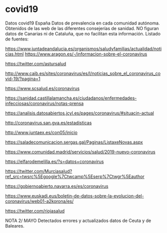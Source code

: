 # covid19
Datos covid19 España
Datos de prevalencia en cada comunidad autónoma.
Obtenidos de las web de las diferentes consejerías de sanidad. NO figuran datos de Canarias ni de Cataluña, que no facilitan esta información.
Listado de fuentes:

https://www.juntadeandalucia.es/organismos/saludyfamilias/actualidad/noticias.html
https://www.aragon.es/-/informacion-sobre-el-coronavirus

https://twitter.com/astursalud

http://www.caib.es/sites/coronavirus/es/l/noticias_sobre_el_coronavirus_covid-19/?pagina=1

https://www.scsalud.es/coronavirus

https://sanidad.castillalamancha.es/ciudadanos/enfermedades-infecciosas/coronavirus/notas-prensa

https://analisis.datosabiertos.jcyl.es/pages/coronavirus/#situacin-actual

http://coronavirus.san.gva.es/estadisticas

http://www.juntaex.es/con05/inicio

https://saladecomunicacion.sergas.gal/Paginas/ListaxeNovas.aspx

https://www.comunidad.madrid/servicios/salud/2019-nuevo-coronavirus

https://elfarodemelilla.es/?s=datos+coronavirus

https://twitter.com/Murciasalud?ref_src=twsrc%5Egoogle%7Ctwcamp%5Eserp%7Ctwgr%5Eauthor

https://gobiernoabierto.navarra.es/es/coronavirus

https://www.euskadi.eus/boletin-de-datos-sobre-la-evolucion-del-coronavirus/web01-a2korona/es/

https://twitter.com/riojasalud

NOTA 2/ MAYO
Detectados errores y actualizados datos de Ceuta y de Baleares. 

